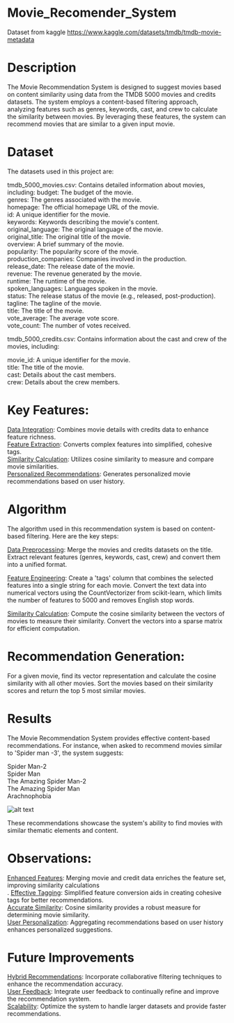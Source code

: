 # Movie_Recomender_System
Dataset from kaggle https://www.kaggle.com/datasets/tmdb/tmdb-movie-metadata

# Description
The Movie Recommendation System is designed to suggest movies based on content similarity using data from the TMDB 5000 movies and credits datasets. The system employs a content-based filtering approach, analyzing features such as genres, keywords, cast, and crew to calculate the similarity between movies. By leveraging these features, the system can recommend movies that are similar to a given input movie.

# Dataset
The datasets used in this project are:

tmdb_5000_movies.csv: Contains detailed information about movies, including:
budget: The budget of the movie.<br>
genres: The genres associated with the movie.<br>
homepage: The official homepage URL of the movie.<br>
id: A unique identifier for the movie.<br>
keywords: Keywords describing the movie's content.<br>
original_language: The original language of the movie.<br>
original_title: The original title of the movie.<br>
overview: A brief summary of the movie.<br>
popularity: The popularity score of the movie.<br>
production_companies: Companies involved in the production.<br>
release_date: The release date of the movie.<br>
revenue: The revenue generated by the movie.<br>
runtime: The runtime of the movie.<br>
spoken_languages: Languages spoken in the movie.<br>
status: The release status of the movie (e.g., released, post-production).<br>
tagline: The tagline of the movie.<br>
title: The title of the movie.<br>
vote_average: The average vote score.<br>
vote_count: The number of votes received.<br>

tmdb_5000_credits.csv: Contains information about the cast and crew of 
the movies, including:

movie_id: A unique identifier for the movie.<br>
title: The title of the movie.<br>
cast: Details about the cast members.<br>
crew: Details about the crew members.<br>

# Key Features:
<u>Data Integration</u>: Combines movie details with credits data to enhance feature richness.<br>
<u>Feature Extraction</u>: Converts complex features into simplified, cohesive tags.<br>
<u>Similarity Calculation</u>: Utilizes cosine similarity to measure and compare movie similarities.<br>
<u>Personalized Recommendations</u>: Generates personalized movie recommendations based on user history.<br>

# Algorithm
The algorithm used in this recommendation system is based on content-based filtering. Here are the key steps:

<u>Data Preprocessing</u>: Merge the movies and credits datasets on the title.
Extract relevant features (genres, keywords, cast, crew) and convert them into a unified format.<br>

<u>Feature Engineering</u>: Create a 'tags' column that combines the selected features into a single string for each movie.
Convert the text data into numerical vectors using the CountVectorizer from scikit-learn, which limits the number of features to 5000 and removes English stop words.<br>

<u>Similarity Calculation</u>: Compute the cosine similarity between the vectors of movies to measure their similarity.
Convert the vectors into a sparse matrix for efficient computation.<br>

# Recommendation Generation:

For a given movie, find its vector representation and calculate the cosine similarity with all other movies.
Sort the movies based on their similarity scores and return the top 5 most similar movies.

# Results
The Movie Recommendation System provides effective content-based recommendations. For instance, when asked to recommend movies similar to 'Spider man -3', the system suggests:

Spider Man-2<br>
Spider Man<br>
The Amazing Spider Man-2<br>
The Amazing Spider Man<br>
Arachnophobia<br>

![alt text](<movie recomendation.png>)

These recommendations showcase the system's ability to find movies with similar thematic elements and content.

# Observations:
<u>Enhanced Features</u>: Merging movie and credit data enriches the feature set, improving similarity calculations<br>.
<u>Effective Tagging</u>: Simplified feature conversion aids in creating cohesive tags for better recommendations.<br>
<u>Accurate Similarity</u>: Cosine similarity provides a robust measure for determining movie similarity.<br>
<u>User Personalization</u>: Aggregating recommendations based on user history enhances personalized suggestions.<br>

# Future Improvements
<u>Hybrid Recommendations</u>: Incorporate collaborative filtering techniques to enhance the recommendation accuracy.<br>
<u>User Feedback</u>: Integrate user feedback to continually refine and improve the recommendation system.<br>
<u>Scalability</u>: Optimize the system to handle larger datasets and provide faster recommendations.<br>